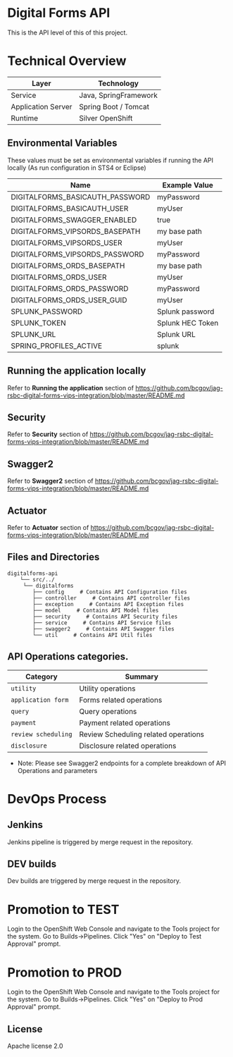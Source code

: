 # Digital Forms API

This is the API level of this of this project.

# Technical Overview

Layer              | Technology
------------------ | ---------------------
Service            | Java, SpringFramework
Application Server | Spring Boot / Tomcat
Runtime            | Silver OpenShift

## Environmental Variables

These values must be set as environmental variables if running the API locally (As run configuration in STS4 or Eclipse)

Name                            | Example Value
------------------------------- | ----------------
DIGITALFORMS_BASICAUTH_PASSWORD | myPassword
DIGITALFORMS_BASICAUTH_USER     | myUser
DIGITALFORMS_SWAGGER_ENABLED    | true
DIGITALFORMS_VIPSORDS_BASEPATH  | my base path
DIGITALFORMS_VIPSORDS_USER      | myUser
DIGITALFORMS_VIPSORDS_PASSWORD  | myPassword
DIGITALFORMS_ORDS_BASEPATH      | my base path
DIGITALFORMS_ORDS_USER          | myUser
DIGITALFORMS_ORDS_PASSWORD      | myPassword
DIGITALFORMS_ORDS_USER_GUID     | myUser
SPLUNK_PASSWORD                 | Splunk password
SPLUNK_TOKEN                    | Splunk HEC Token
SPLUNK_URL                      | Splunk URL
SPRING_PROFILES_ACTIVE          | splunk

## Running the application locally

Refer to **Running the application** section of <https://github.com/bcgov/jag-rsbc-digital-forms-vips-integration/blob/master/README.md>

## Security

Refer to **Security** section of <https://github.com/bcgov/jag-rsbc-digital-forms-vips-integration/blob/master/README.md>

## Swagger2

Refer to **Swagger2** section of <https://github.com/bcgov/jag-rsbc-digital-forms-vips-integration/blob/master/README.md>

## Actuator

Refer to **Actuator** section of <https://github.com/bcgov/jag-rsbc-digital-forms-vips-integration/blob/master/README.md>

## Files and Directories

```
digitalforms-api
    └── src/../
     └── digitalforms
        ├── config     # Contains API Configuration files
        ├── controller     # Contains API controller files
        ├── exception     # Contains API Exception files
        ├── model     # Contains API Model files
        ├── security     # Contains API Security files
        ├── service     # Contains API Service files
        ├── swagger2     # Contains API Swagger files
        └── util     # Contains API Util files
```

## API Operations categories.

Category            | Summary
------------------- | ------------------------------------
`utility`           | Utility operations
`application form`  | Forms related operations
`query`             | Query operations
`payment`           | Payment related operations
`review scheduling` | Review Scheduling related operations
`disclosure`        | Disclosure related operations

- Note: Please see Swagger2 endpoints for a complete breakdown of API Operations and parameters

# DevOps Process

## Jenkins

Jenkins pipeline is triggered by merge request in the repository.

## DEV builds

Dev builds are triggered by merge request in the repository.

# Promotion to TEST

Login to the OpenShift Web Console and navigate to the Tools project for the system. Go to Builds->Pipelines. Click "Yes" on "Deploy to Test Approval" prompt.

# Promotion to PROD

Login to the OpenShift Web Console and navigate to the Tools project for the system. Go to Builds->Pipelines. Click "Yes" on "Deploy to Prod Approval" prompt.

## License

Apache license 2.0
